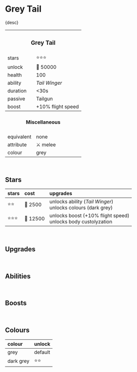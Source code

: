 # Grey Tail

{desc}


<table>
  <tr>
    <th colspan="2"> <h3> Grey Tail </h3> </th>
  </tr>
  <tr>
    <td> stars </td>
    <td> ⭐⭐⭐ </td>
  </tr>
  <tr>
    <td> unlock </td>
    <td> 🔸 50000 </td>
  </tr>
  <tr>
    <td> health </td>
    <td> 100 </td>
  </tr>
  <tr>
    <td> ability </td>
    <td> <em> Tail Winger </em> </td>
  </tr>
  <tr>
    <td> duration </td>
    <td> &lt;30s </td>
  </tr>
  <tr>
    <td> passive </td>
    <td> Tailgun </td>
  </tr>
  <tr>
    <td> boost </td>
    <td> +10% flight speed </td>
  </tr>
  <tr>
    <th colspan="2"> <h4> Miscellaneous </h4> </th>
  </tr>
  <tr>
    <td> equivalent </td>
    <td> none </td>
  </tr>
  <tr>
    <td> attribute </td>
    <td> ⚔️ melee </td>
  </tr>
  <tr>
    <td> colour </td>
    <td> grey </td>
  </tr>
</table>

<br>

## Stars

| stars | cost | upgrades |
| :---- | :--- | :------- |
| ⭐⭐ | 🔸 2500 | unlocks ability (*Tail Winger*) <br> unlocks colours (dark grey) |
| ⭐⭐⭐ | 🔸 12500 | unlocks boost (+10% flight speed) <br> unlocks body custolyzation |

<br>

## Upgrades

<br>

## Abilities

<br>

## Boosts

<br>

## Colours

| colour | unlock |
| :----- | :----- |
| grey | default |
| dark grey | ⭐⭐ |
